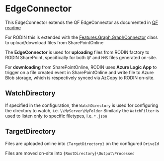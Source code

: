 # EdgeConnector

This EdgeConnector extends the QF EdgeConnector as documented in [QF readme](https://github.com/QuotationFactory/Integration.Quickstart/blob/master/README.md)

For RODIN this is extended with the [Features.Graph.GraphConnector](./src/Integration.Host/Features/Graph/GraphConnector.cs) class to upload/download files from SharePointOnline

The **EdgeConnector** is used for **uploading** files from RODIN factory to RODIN SharePoint, specifically for both `QF` and `MMS` files generated on-site.

For **downloading** from SharePointOnline, RODIN uses **Azure Logic App** to trigger on a file created event in SharePointOnline and write file to Azure Blob storage, which is respectively synced via AzCopy to RODIN on-site.

## WatchDirectory

If specified in the configuration, the `WatchDirectory` is used for configuring the directory to watch, i.e. `\\MyServer\MyFolder`
Similarly the `WatchFilter` is used to listen only to specific filetypes, i.e. `*.json`

## TargetDirectory

Files are uploaded online into `{TargetDirectory}` on the configured `DriveId`

Files are moved on-site into `{RootDirectory}\Output\Processed`
